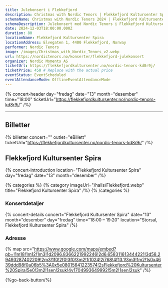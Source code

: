 ```yaml
---
title: Julekonsert i Flekkefjord
description: Christmas with Nordic Tenors | Flekkefjord Kultursenter Spira
schemaName: Christmas with Nordic Tenors 2024 | Flekkefjord Kultursenter Spira
schemaDescription: Julekonsert med Nordic Tenors i Flekkefjord Kultursenter Spira
date: 2024-12-03T18:00:00.000Z
duration: 80
locationName: Flekkefjord Kultursenter Spira
locationAddress: Elvegaten 1, 4400 Flekkefjord, Norway
performer: Nordic Tenors
image: /images/Christmas_with_Nordic_Tenors_v2.webp
url: https://nordictenors.no/konserter/flekkefjord-julekonsert
organizer: Nordic Moments AS
ticketUrl: https://flekkefjordkultursenter.no/nordic-tenors-kd8r9j/
ticketPrice: 450 # Replace with the actual price
eventStatus: EventScheduled
eventAttendanceMode: OfflineEventAttendanceMode
---
```


{% concert-header day="fredag" date="13" month="desember" time="18:00" ticketUrl="https://flekkefjordkultursenter.no/nordic-tenors-kd8r9j/" /%}

---

## Billetter

{% billetter concert="" outlet="eBillett" ticketUrl="https://flekkefjordkultursenter.no/nordic-tenors-kd8r9j/" /%}

## Flekkefjord Kultursenter Spira

{% concert-introduction location="Flekkefjord Kultursenter Spira" day="fredag" date="13" month="desember" /%}

{% categories %}
{% category imageUrl="/halls/Flekkefjord.webp" title="Flekkefjord Kultursenter Spira" /%}
{% /categories %}

### Konsertdetaljer

{% concert-details concert="Flekkefjord Kultursenter Spira" date="13" month="desember" day="fredag" time="18:00 – 19:20" location="Storsal, Flekkefjord Kultursenter Spira" /%}

### Adresse

{% map src="https://www.google.com/maps/embed?pb=!1m18!1m12!1m3!1d2096.8366221992246!2d6.658311613444221!3d58.29493287402209!2m3!1f0!2f0!3f0!3m2!1i1024!2i768!4f13.1!3m3!1m2!1s0x4639ddd98f0a06b5%3A0x5e08015641223574!2sFlekkefjord%20Kultursenter%20Spira!5e0!3m2!1sen!2suk!4v1704993649992!5m2!1sen!2suk" /%}

{%go-back-button/%}
